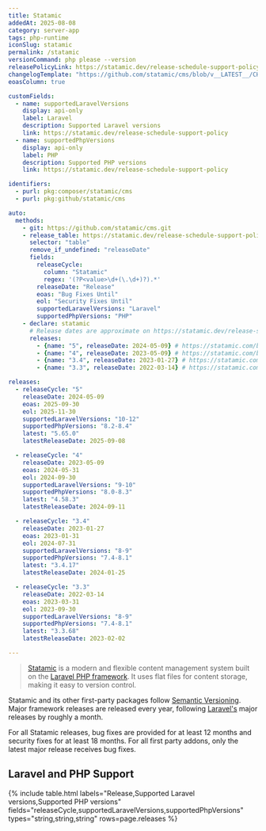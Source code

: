 ```yaml
---
title: Statamic
addedAt: 2025-08-08
category: server-app
tags: php-runtime
iconSlug: statamic
permalink: /statamic
versionCommand: php please --version
releasePolicyLink: https://statamic.dev/release-schedule-support-policy/
changelogTemplate: "https://github.com/statamic/cms/blob/v__LATEST__/CHANGELOG.md"
eoasColumn: true

customFields:
  - name: supportedLaravelVersions
    display: api-only
    label: Laravel
    description: Supported Laravel versions
    link: https://statamic.dev/release-schedule-support-policy
  - name: supportedPhpVersions
    display: api-only
    label: PHP
    description: Supported PHP versions
    link: https://statamic.dev/release-schedule-support-policy

identifiers:
  - purl: pkg:composer/statamic/cms
  - purl: pkg:github/statamic/cms

auto:
  methods:
    - git: https://github.com/statamic/cms.git
    - release_table: https://statamic.dev/release-schedule-support-policy
      selector: "table"
      remove_if_undefined: "releaseDate"
      fields:
        releaseCycle:
          column: "Statamic"
          regex: '(?P<value>\d+(\.\d+)?).*'
        releaseDate: "Release"
        eoas: "Bug Fixes Until"
        eol: "Security Fixes Until"
        supportedLaravelVersions: "Laravel"
        supportedPhpVersions: "PHP"
    - declare: statamic
      # Release dates are approximate on https://statamic.dev/release-schedule-support-policy.
      releases:
        - {name: "5", releaseDate: 2024-05-09} # https://statamic.com/blog/statamic-5-is-here
        - {name: "4", releaseDate: 2023-05-09} # https://statamic.com/blog/statamic-4-unleashed
        - {name: "3.4", releaseDate: 2023-01-27} # https://statamic.com/blog/statamic-3-4-released
        - {name: "3.3", releaseDate: 2022-03-14} # https://statamic.com/blog/statamic-3-3

releases:
  - releaseCycle: "5"
    releaseDate: 2024-05-09
    eoas: 2025-09-30
    eol: 2025-11-30
    supportedLaravelVersions: "10-12"
    supportedPhpVersions: "8.2-8.4"
    latest: "5.65.0"
    latestReleaseDate: 2025-09-08

  - releaseCycle: "4"
    releaseDate: 2023-05-09
    eoas: 2024-05-31
    eol: 2024-09-30
    supportedLaravelVersions: "9-10"
    supportedPhpVersions: "8.0-8.3"
    latest: "4.58.3"
    latestReleaseDate: 2024-09-11

  - releaseCycle: "3.4"
    releaseDate: 2023-01-27
    eoas: 2023-01-31
    eol: 2024-07-31
    supportedLaravelVersions: "8-9"
    supportedPhpVersions: "7.4-8.1"
    latest: "3.4.17"
    latestReleaseDate: 2024-01-25

  - releaseCycle: "3.3"
    releaseDate: 2022-03-14
    eoas: 2023-03-31
    eol: 2023-09-30
    supportedLaravelVersions: "8-9"
    supportedPhpVersions: "7.4-8.1"
    latest: "3.3.68"
    latestReleaseDate: 2023-02-02

---
```


> [Statamic](https://statamic.com/) is a modern and flexible content management system built on the [Laravel PHP framework](/laravel).
> It uses flat files for content storage, making it easy to version control.

Statamic and its other first-party packages follow [Semantic Versioning](https://semver.org/).
Major framework releases are released every year, following [Laravel's](/laravel) major releases by roughly a month.

For all Statamic releases, bug fixes are provided for at least 12 months and security fixes for at least 18 months.
For all first party addons, only the latest major release receives bug fixes.

## Laravel and PHP Support

{% include table.html
labels="Release,Supported Laravel versions,Supported PHP versions"
fields="releaseCycle,supportedLaravelVersions,supportedPhpVersions"
types="string,string,string"
rows=page.releases %}
